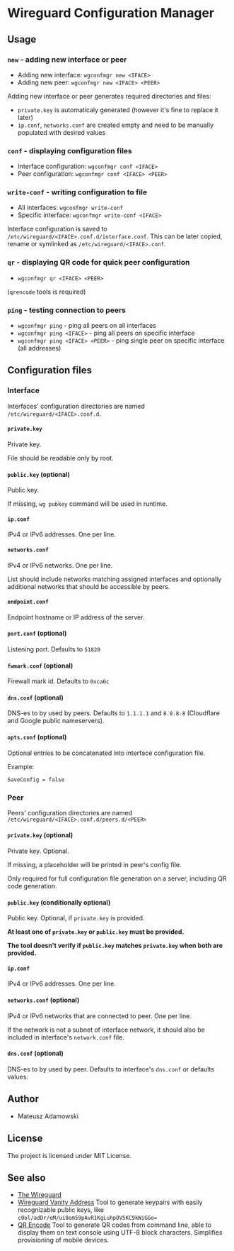 # Wireguard Configuration Manager

## Usage

### `new` - adding new interface or peer
* Adding new interface: `wgconfmgr new <IFACE>`
* Adding new peer: `wgconfmgr new <IFACE> <PEER>`

Adding new interface or peer generates required directories and files:
- `private.key` is automaticaly generated (however it's fine to replace it later)
- `ip.conf`, `networks.conf` are created empty and need to be manually populated with desired values

### `conf` - displaying configuration files
* Interface configuration: `wgconfmgr conf <IFACE>`
* Peer configuration: `wgconfmgr conf <IFACE> <PEER>`

### `write-conf` - writing configuration to file
* All interfaces: `wgconfmgr write-conf`
* Specific interface: `wgconfmgr write-conf <IFACE>`

Interface configuration is saved to `/etc/wireguard/<IFACE>.conf.d/interface.conf`. This can be later copied, rename or symlinked as `/etc/wireguard/<IFACE>.conf`.

### `qr` - displaying QR code for quick peer configuration
* `wgconfmgr qr <IFACE> <PEER>`

(`qrencode` tools is required)

### `ping` - testing connection to peers
* `wgconfmgr ping` - ping all peers on all interfaces
* `wgconfmgr ping <IFACE>` - ping all peers on specific interface
* `wgconfmgr ping <IFACE> <PEER>` - ping single peer on specific interface (all addresses)

## Configuration files

### Interface
Interfaces' configuration directories are named `/etc/wireguard/<IFACE>.conf.d`.

#### `private.key`
Private key.

File should be readable only by root.

#### `public.key` (optional)
Public key.

If missing, `wg pubkey` command will be used in runtime.

#### `ip.conf`
IPv4 or IPv6 addresses. One per line.

#### `networks.conf`
IPv4 or IPv6 networks. One per line.

List should include networks matching assigned interfaces and optionally additional networks that should be accessible by peers.

#### `endpoint.conf`
Endpoint hostname or IP address of the server.

#### `port.conf` (optional)
Listening port. Defaults to `51820`

#### `fwmark.conf` (optional)
Firewall mark id. Defaults to `0xca6c`

#### `dns.conf` (optional)
DNS-es to by used by peers. Defaults to `1.1.1.1` and `8.8.8.8` (Cloudflare and Google public nameservers).

#### `opts.conf` (optional)
Optional entries to be concatenated into interface configuration file.

Example:
```
SaveConfig = false
```

### Peer

Peers' configuration directories are named `/etc/wireguard/<IFACE>.conf.d/peers.d/<PEER>`

#### `private.key` (optional)
Private key. Optional.

If missing, a placeholder will be printed in peer's config file.

Only required for full configuration file generation on a server, including QR code generation.

#### `public.key` (conditionally optional)
Public key. Optional, if `private.key` is provided.

**At least one of `private.key` or `public.key` must be provided.**

**The tool doesn't verify if `public.key` matches `private.key` when both are provided.**

#### `ip.conf`
IPv4 or IPv6 addresses. One per line.

#### `networks.conf` (optional)
IPv4 or IPv6 networks that are connected to peer. One per line.

If the network is not a subnet of interface network, it should also be included in interface's `network.conf` file.

#### `dns.conf` (optional)
DNS-es to by used by peer. Defaults to interface's `dns.conf` or defaults values.

## Author
* Mateusz Adamowski

## License
The project is licensed under MIT License.

## See also
* [The Wireguard](https://www.wireguard.com/)
* [Wireguard Vanity Address](https://github.com/warner/wireguard-vanity-address) Tool to generate keypairs with easily recognizable public keys, like `c0ol/adDr/eM/ui8om59pAvR1KgLuhpOV5KC9kWiGGo=`
* [QR Encode](https://fukuchi.org/works/qrencode/) Tool to generate QR codes from command line, able to display them on text console using UTF-8 block characters. Simplifies provisioning of mobile devices.

